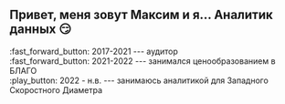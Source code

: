 


## Привет, меня зовут Максим и я... Аналитик данных :smirk:

:fast_forward_button: 2017-2021  --- аудитор  
:fast_forward_button: 2021-2022  --- занимался ценообразованием в БЛАГО  
:play_button:  2022 - н.в. --- занимаюсь аналитикой для Западного Скоростного Диаметра

